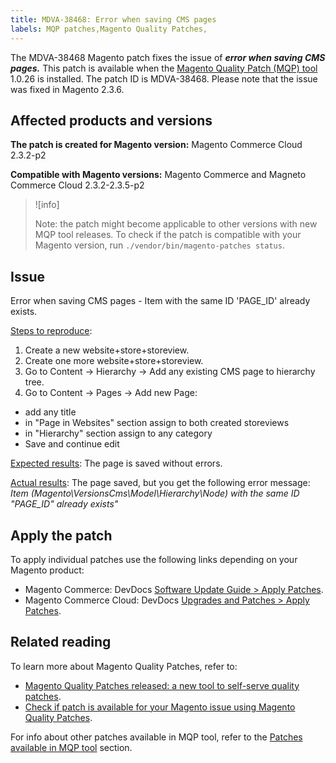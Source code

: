 ```yaml
---
title: MDVA-38468: Error when saving CMS pages
labels: MQP patches,Magento Quality Patches,
---
```


The MDVA-38468 Magento patch fixes the issue of ***error when saving CMS pages.*** This patch is available when the [Magento Quality Patch (MQP) tool](https://devdocs.magento.com/guides/v2.4/comp-mgr/patching.html#mqp) 1.0.26 is installed. The patch ID is MDVA-38468. Please note that the issue was fixed in Magento 2.3.6. 

## Affected products and versions

**The patch is created for Magento version:**
Magento Commerce Cloud 2.3.2-p2

**Compatible with Magento versions:**
Magento Commerce and Magneto Commerce Cloud 2.3.2-2.3.5-p2

>![info]
>
>Note: the patch might become applicable to other versions with new MQP tool releases. To check if the patch is compatible with your Magento version, run `./vendor/bin/magento-patches status`.

## Issue

Error when saving CMS pages - Item with the same ID 'PAGE_ID' already exists.

<ins>Steps to reproduce</ins>:

1. Create a new website+store+storeview.
1. Create one more website+store+storeview.
1. Go to Content -> Hierarchy -> Add any existing CMS page to hierarchy tree.
1. Go to Content -> Pages -> Add new Page:
  * add any title
  * in "Page in Websites" section assign to both created storeviews
  * in "Hierarchy" section assign to any category
  * Save and continue edit

<ins>Expected results</ins>:
The page is saved without errors.

<ins>Actual results</ins>:
The page saved, but you get the following error message: *Item (Magento\VersionsCms\Model\Hierarchy\Node) with the same ID "PAGE_ID" already exists"*

## Apply the patch

To apply individual patches use the following links depending on your Magento product:

* Magento Commerce: DevDocs [Software Update Guide > Apply Patches](https://devdocs.magento.com/guides/v2.4/comp-mgr/patching/mqp.html).
* Magento Commerce Cloud: DevDocs [Upgrades and Patches > Apply Patches](https://devdocs.magento.com/cloud/project/project-patch.html).

## Related reading

To learn more about Magento Quality Patches, refer to:

* [Magento Quality Patches released: a new tool to self-serve quality patches](https://support.magento.com/hc/en-us/articles/360047139492).
* [Check if patch is available for your Magento issue using Magento Quality Patches](https://support.magento.com/hc/en-us/articles/360047125252).

For info about other patches available in MQP tool, refer to the [Patches available in MQP tool](https://support.magento.com/hc/en-us/sections/360010506631-Patches-available-in-MQP-tool-) section.
